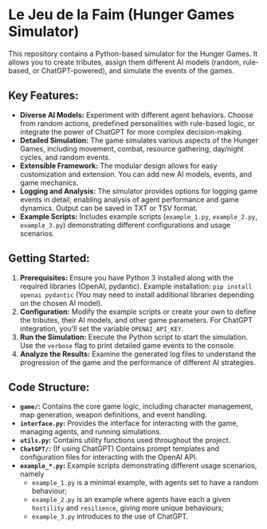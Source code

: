 # Le Jeu de la Faim (Hunger Games Simulator)

This repository contains a Python-based simulator for the Hunger Games.  It allows you to create tributes, assign them different AI models (random, rule-based, or ChatGPT-powered), and simulate the events of the games.

## Key Features:

* **Diverse AI Models:** Experiment with different agent behaviors.  Choose from random actions, predefined personalities with rule-based logic, or integrate the power of ChatGPT for more complex decision-making.
* **Detailed Simulation:** The game simulates various aspects of the Hunger Games, including movement, combat, resource gathering, day/night cycles, and random events.
* **Extensible Framework:**  The modular design allows for easy customization and extension. You can add new AI models, events, and game mechanics.
* **Logging and Analysis:** The simulator provides options for logging game events in detail, enabling analysis of agent performance and game dynamics.  Output can be saved in TXT or TSV format.
* **Example Scripts:**  Includes example scripts (`example_1.py`, `example_2.py`, `example_3.py`) demonstrating different configurations and usage scenarios.

## Getting Started:

1. **Prerequisites:** Ensure you have Python 3 installed along with the required libraries (OpenAI, pydantic).  Example installation:  `pip install openai pydantic` (You may need to install additional libraries depending on the chosen AI model).
2. **Configuration:**  Modify the example scripts or create your own to define the tributes, their AI models, and other game parameters.  For ChatGPT integration, you'll set the variable `OPENAI_API_KEY`.
3. **Run the Simulation:** Execute the Python script to start the simulation.  Use the `verbose` flag to print detailed game events to the console.
4. **Analyze the Results:** Examine the generated log files to understand the progression of the game and the performance of different AI strategies.

## Code Structure:

* **`game/`:** Contains the core game logic, including character management, map generation, weapon definitions, and event handling.
* **`interface.py`:** Provides the interface for interacting with the game, managing agents, and running simulations.
* **`utils.py`:** Contains utility functions used throughout the project.
* **`ChatGPT/`:**  (If using ChatGPT) Contains prompt templates and configuration files for interacting with the OpenAI API.
* **`example_*.py`:** Example scripts demonstrating different usage scenarios, namely
  * `example_1.py` is a minimal example, with agents set to have a random behaviour;
  * `example_2.py` is an example where agents have each a given `hostility` and `resilience`, giving more unique behaviours;
  * `example_3.py` introduces to the use of ChatGPT.
